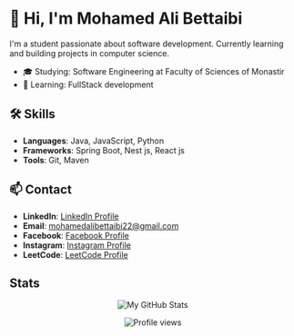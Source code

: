 # 👋 Hi, I'm Mohamed Ali Bettaibi

I'm a student passionate about software development. Currently learning and building projects in computer science.
- 🎓 Studying: Software Engineering at Faculty of Sciences of Monastir
- 🌱 Learning: FullStack development

## 🛠️ Skills
- **Languages**: Java, JavaScript, Python
- **Frameworks**: Spring Boot, Nest js, React js
- **Tools**: Git, Maven

## 📫 Contact
- **LinkedIn**: [LinkedIn Profile](https://www.linkedin.com/in/bettaibi-mohamed-ali-a59aa2256/)
- **Email**: [mohamedalibettaibi22@gmail.com](mailto:mohamedalibettaibi22@gmail.com)
- **Facebook**: [Facebook Profile](https://www.facebook.com/mohamedali.bettaibi.16/)
- **Instagram**: [Instagram Profile](https://www.instagram.com/bettaibi_medali/)
- **LeetCode**: [LeetCode Profile](https://leetcode.com/u/Bettaibi_Med/)

## Stats
<div align = "center">
  
![My GitHub Stats](https://github-readme-stats.vercel.app/api?username=BettaibiMedAli&show_icons=true&theme=radical)

![Profile views](https://komarev.com/ghpvc/?username=BettaibiMedAli&color=blue)
</div>
